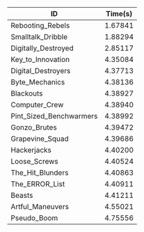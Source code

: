 |ID|Time(s)|
|-|-|
|Rebooting_Rebels|1.67841|
|Smalltalk_Dribble|1.88294|
|Digitally_Destroyed|2.85117|
|Key_to_Innovation|4.35084|
|Digital_Destroyers|4.37713|
|Byte_Mechanics|4.38136|
|Blackouts|4.38927|
|Computer_Crew|4.38940|
|Pint_Sized_Benchwarmers|4.38992|
|Gonzo_Brutes|4.39472|
|Grapevine_Squad|4.39686|
|Hackerjacks|4.40200|
|Loose_Screws|4.40524|
|The_Hit_Blunders|4.40863|
|The_ERROR_List|4.40911|
|Beasts|4.41211|
|Artful_Maneuvers|4.55021|
|Pseudo_Boom|4.75556|
